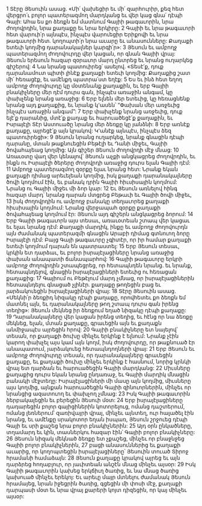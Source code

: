 1 Տէրը Յեսուին ասաց. «Մի՛ վախեցիր եւ մի՛ զարհուրիր, քեզ հետ վերցրո՛ւ բոլոր պատերազմող մարդկանց եւ վեր կաց գնա՛ դէպի Գայի: Ահա ես քո ձեռքն եմ մատնում Գայիի թագաւորին, նրա ժողովրդին, նրա քաղաքը եւ նրա երկիրը: 2 Գայիի եւ նրա թագաւորի հետ վարուի՛ր այնպէս, ինչպէս վարուեցիր Երիքովի եւ նրա թագաւորի հետ. կողոպտի՛ր նրա աւարը եւ անասունները: Քաղաքի ետեւի կողմից դարանակալներ կարգի՛ր»: 3 Յեսուն եւ ամբողջ պատերազմող ժողովուրդը վեր կացան, որ գնան Գայիի վրայ: Յեսուն երեսուն հազար զօրաւոր մարդ ընտրեց եւ նրանց ուղարկեց գիշերով: 4 Նա նրանց պատուիրեց՝ ասելով. «Տեսէ՛ք, դուք դարանամուտ պիտի լինէք քաղաքի ետեւի կողմից: Քաղաքից շատ մի՛ հեռացէք, եւ ամէնքդ պատրա՛ստ եղէք: 5 Ես եւ ինձ հետ եղող ամբողջ ժողովուրդը կը մօտենանք քաղաքին, եւ երբ Գայիի բնակիչները մեր դէմ դուրս գան, ինչպէս առաջին անգամ, կը փախչենք նրանց առաջից: 6 Երբ ելնեն մեր ետեւից, կը հեռացնենք նրանց այդ քաղաքից, եւ նրանք կ՚ասեն՝ “Փախան մեր առջեւից ինչպէս առաջին անգամ”: 7 Երբ փախչենք նրանց առջեւից, դուք ելէ՛ք դարանից, մտէ՛ք քաղաք եւ հարուածեցէ՛ք քաղաքին, եւ Իսրայէլի Տէր Աստուածը նրանց մեր ձեռքը կը յանձնի: 8 Երբ առնէք քաղաքը, այրեցէ՛ք այն կրակով: Կ՚անէք այնպէս, ինչպէս ձեզ պատուիրեցի»: 9 Յեսուն նրանց ուղարկեց, նրանք գնացին դէպի դարանը, մտան թաքնուեցին Բեթէլի եւ Դանի միջեւ, Գայիի ծովահայեաց կողմից: Այն գիշեր Յեսուն ժողովրդի մէջ մնաց:
10 Առաւօտը վաղ վեր կենալով՝ Յեսուն աչքի անցկացրեց ժողովրդին, եւ ինքն ու Իսրայէլի ծերերը ժողովրդի առաջից դուրս ելան Գայիի դէմ: 11 Ամբողջ պատերազմող զօրքը ելաւ նրանց հետ: Նրանք եկան քաղաքի դիմաց արեւելեան կողմից, իսկ քաղաքի դարանակալները ծովի կողմում էին, եւ բանակ դրին Գայիի հիւսիսային կողմում: Նրանց ու Գայիի միջեւ մի ձոր կար: 12 Եւ Յեսուն առնելով հինգ հազար մարդ՝ նրանց դարան մտցրեց Բեթաւի եւ Գայիի ծովի միջեւ, 13 իսկ ժողովրդին ու ամբողջ բանակը տեղաւորեց քաղաքի հիւսիսային կողմում: Նրանց վերջապահ զօրքը քաղաքի ծովահայեաց կողմում էր: Յեսուն այդ գիշերն անցկացրեց ձորում:
14 Երբ Գայիի թագաւորն այս տեսաւ, առաւօտեան շտապ վեր կացաւ եւ ելաւ նրանց դէմ: Քաղաքի մարդիկ, ինքը եւ ամբողջ ժողովուրդն այն ժամանակ պատերազմի գնացին Արաբի դիմաց գտնուող ձորը Իսրայէլի դէմ: Բայց Գայի թագաւորը չգիտէր, որ իր համար քաղաքի ետեւի կողմում դարան են պատրաստել: 15 Երբ Յեսուն տեսաւ, կրկին ետ դարձաւ, եւ բոլոր իսրայէլացիները նրանց առաջից փախան անապատի ճանապարհով: 16 Գայիի թագաւորը երկրի ամբողջ ժողովրդին շտապեցրեց, որ հետապնդեն նրանց. եւ նրանք, հետապնդելով, գնացին իսրայէլացիների ետեւից ու հեռացան քաղաքից: 17 Գայիում ու Բեթէլում մարդ չմնաց, որ իսրայէլացիներին հետապնդելու գնացած չլինէր. քաղաքը թողեցին բաց եւ յարձակուեցին իսրայէլացիների վրայ:
18 Տէրը Յեսուին ասաց. «Մեկնի՛ր ձեռքիդ նիզակը դէպի քաղաքը, որովհետեւ քո ձեռքն եմ մատնել այն, եւ դարանակալները թող շտապ դուրս գան իրենց տեղից»: Յեսուն մեկնեց իր ձեռքում եղած նիզակը դէպի քաղաքը: 19 Դարանակալները վեր կացան իրենց տեղից, եւ հէնց որ նա ձեռքը մեկնեց, ելան, մտան քաղաքը, գրաւեցին այն եւ քաղաքն անմիջապէս այրեցին հրով: 20 Գայիի բնակիչները ետ նայելով՝ տեսան, որ քաղաքի ծուխը մինչեւ երկինք է ելնում: Նրանք չէին կարող փախչել այս կամ այն կողմ, իսկ ժողովուրդը, որ թաքնուած էր անապատում, յարձակուեց հետապնդողների վրայ: 21 Երբ Յեսուն եւ ամբողջ ժողովուրդը տեսան, որ դարանակալները գրաւեցին քաղաքը, եւ քաղաքի ծուխը մինչեւ երկինք է հասնում, նորից կրնկի վրայ ետ դարձան եւ հարուածեցին Գայիի մարդկանց: 22 Միւսները քաղաքից դուրս եկան նրանց ընդառաջ, եւ Գայիի մարդիկ մնացին բանակի մէջտեղը: Իսրայէլացիների մի մասը այն կողմից, միւսները այս կողմից, այնքան հարուածեցին Գայիի զինուորներին, մինչեւ որ նրանցից ազատուող եւ փախչող չմնաց: 23 Իսկ Գայիի թագաւորին ձերբակալեցին եւ բերեցին Յեսուի մօտ:
24 Երբ իսրայէլացիները դադարեցին բոլոր գայիցիներին կոտորելուց, ոմանց դաշտերում, ոմանց լեռներում՝ զառիվայրի վրայ, մինչեւ այնտեղ, ուր հալածել էին նրանց, եւ ամէնքը սրակոտոր եղան իսպառ, Յեսուն շրջուեց դէպի Գայի եւ սրի քաշեց նրա բոլոր բնակիչներին: 25 Այդ օրն ընկածները, տղամարդ եւ կին, տասներկու հազար էին՝ Գայիի բոլոր բնակիչները: 26 Յեսուն նիզակ մեկնած ձեռքը ետ չքաշեց, մինչեւ որ բնաջնջեց Գայիի բոլոր բնակիչներին, 27 բացի անասուններից եւ քաղաքի աւարից, որ կողոպտեցին իսրայէլացիները՝ Յեսուին տուած Տիրոջ հրամանի համաձայն: 28 Յեսուն քաղաքը կրակով այրեց եւ այն դարձրեց հողաբլուր, որ յաւիտեան անշէն մնաց մինչեւ այսօր: 29 Իսկ Գայիի թագաւորին կախեց երկճիւղ ծառից, եւ նա մնաց ծառից կախուած մինչեւ երեկոյ: Եւ արեւը մայր մտնելու ժամանակ Յեսուն հրամայեց, նրան իջեցրին ծառից, գցեցին մի փոսի մէջ, քաղաքի դարպասի մօտ եւ նրա վրայ քարերի կոյտ դիզեցին, որ կայ մինչեւ այսօր:

